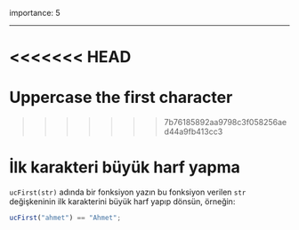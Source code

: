 importance: 5

---

<<<<<<< HEAD
=======
# Uppercase the first character
>>>>>>> 7b76185892aa9798c3f058256aed44a9fb413cc3

# İlk karakteri büyük harf yapma

`ucFirst(str)` adında bir fonksiyon yazın bu fonksiyon verilen `str` değişkeninin ilk karakterini büyük harf yapıp dönsün, örneğin:

```js
ucFirst("ahmet") == "Ahmet";
```
